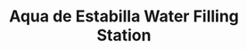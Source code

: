 ---
title: "Aqua de Estabilla Water Filling Station"
url: /central-toma/aqua-de-estabilla-water-filling-station/
shop: water
---
